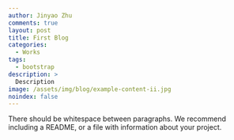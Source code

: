 ```yaml
---
author: Jinyao Zhu
comments: true
layout: post
title: First Blog
categories:
  - Works
tags:
  - bootstrap
description: >
  Description
image: /assets/img/blog/example-content-ii.jpg
noindex: false
---
```


There should be whitespace between paragraphs. We recommend including a README, or a file with information about your project.